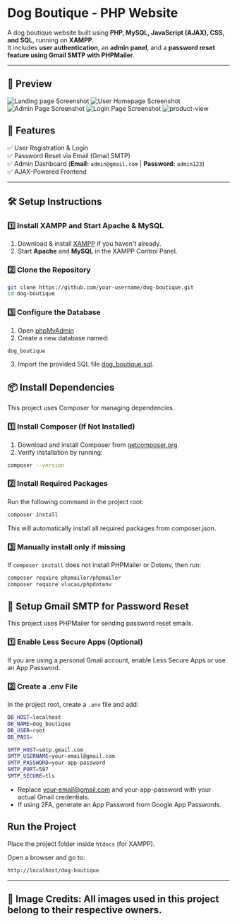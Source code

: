 # **Dog Boutique - PHP Website**  

A dog boutique website built using **PHP, MySQL, JavaScript (AJAX), CSS, and SQL**, running on **XAMPP**.  
It includes **user authentication**, an **admin panel**, and a **password reset feature using Gmail SMTP with PHPMailer**.  

---
## 📸 Preview
![Landing page Screenshot](/public/assets/img/sample-screenshots/landing-page.jpeg)
![User Homepage Screenshot](/public/assets/img/sample-screenshots/home-page.jpeg)
![Admin Page Screenshot](/public/assets/img/sample-screenshots/admin-page.jpeg)
![Login Page Screenshot](/public/assets/img/sample-screenshots/login-page.jpeg)
![product-view](https://github.com/user-attachments/assets/af2cf581-6df5-449b-923d-f3949a3ac7da)



## **🚀 Features**  
✅ User Registration & Login  
✅ Password Reset via Email (Gmail SMTP)  
✅ Admin Dashboard (**Email:** `admin@gmail.com` | **Password:** `admin123`)  
✅ AJAX-Powered Frontend  

---

## **🛠 Setup Instructions**  

### **1️⃣ Install XAMPP and Start Apache & MySQL**  
1. Download & install [XAMPP](https://www.apachefriends.org/) if you haven't already.  
2. Start **Apache** and **MySQL** in the XAMPP Control Panel.  

### **2️⃣ Clone the Repository**  
```sh
git clone https://github.com/your-username/dog-boutique.git
cd dog-boutique
```
### **3️⃣ Configure the Database**
1. Open [phpMyAdmin](http://localhost/phpmyadmin)
2. Create a new database named:
```sh
dog_boutique
```
3. Import the provided SQL file [dog_boutique.sql](https://github.com/HMDuran/dog-boutique/blob/main/sql/dog_boutique.sql).

## **📦 Install Dependencies**
This project uses Composer for managing dependencies.

### 1️⃣ Install Composer (If Not Installed)
1. Download and install Composer from [getcomposer.org](https://getcomposer.org/).
2. Verify installation by running:
```sh
composer --version
```
### 2️⃣ Install Required Packages
Run the following command in the project root:
```sh
composer install
```
This will automatically install all required packages from composer.json.
### 3️⃣ Manually install only if missing
If ```composer install``` does not install PHPMailer or Dotenv, then run:
```sh 
composer require phpmailer/phpmailer
composer require vlucas/phpdotenv
```
## **📧 Setup Gmail SMTP for Password Reset**
This project uses PHPMailer for sending password reset emails.
### 1️⃣ Enable Less Secure Apps (Optional)
If you are using a personal Gmail account, enable Less Secure Apps or use an App Password.
### 2️⃣ Create a .env File
In the project root, create a ```.env``` file and add:
```sh
DB_HOST=localhost
DB_NAME=dog_boutique
DB_USER=root
DB_PASS=

SMTP_HOST=smtp.gmail.com
SMTP_USERNAME=your-email@gmail.com
SMTP_PASSWORD=your-app-password
SMTP_PORT=587
SMTP_SECURE=tls
```
* Replace your-email@gmail.com and your-app-password with your actual Gmail credentials.
* If using 2FA, generate an App Password from Google App Passwords.

## Run the Project
Place the project folder inside ```htdocs``` (for XAMPP).

Open a browser and go to:
```sh
http://localhost/dog-boutique
```

---
## 📌 **Image Credits:** All images used in this project belong to their respective owners.  
